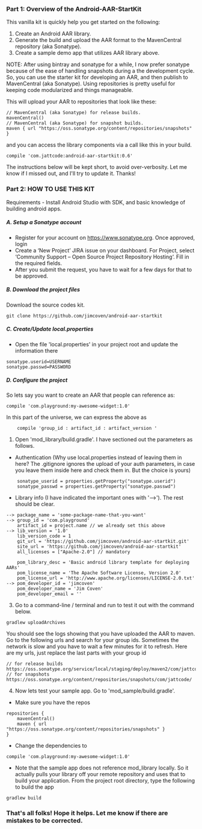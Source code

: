 ### Part 1: Overview of the Android-AAR-StartKit

This vanilla kit is quickly help you get started on the following:

1. Create an Android AAR library.
2. Generate the build and upload the AAR format to the MavenCentral repository (aka Sonatype).
3. Create a sample demo app that utilizes AAR library above.

NOTE: After using bintray and sonatype for a while, I now prefer sonatype because of the ease of handling snapshots during a the development cycle. So, you can use the starter kit for developing an AAR, and then publish to MavenCentral (aka Sonatype). Using repositories is pretty useful for keeping code modularized and things manageable. 

This will upload your AAR to repositories that look like these:

```
// MavenCentral (aka Sonatype) for release builds.
mavenCentral() 
// MavenCentral (aka Sonatype) for snapshot builds.
maven { url "https://oss.sonatype.org/content/repositories/snapshots" }
```

and you can access the library components via a call like this in your build.

```
compile 'com.jattcode:android-aar-startkit:0.6'
```
The instructions below will be kept short, to avoid over-verbosity. Let me know if I missed out, and I'll try to update it. Thanks!

### Part 2: HOW TO USE THIS KIT

Requirements - Install Android Studio with SDK, and basic knowledge of building android apps.

##### A. Setup a Sonatype account

- Register for your account on https://www.sonatype.org. Once approved, login
- Create a ‘New Project’ JIRA issue on your dashboard. For Project, select ‘Community Support – Open Source Project Repository Hosting‘. Fill in the required fields.
- After you submit the request, you have to wait for a few days for that to be approved.

##### B. Download the project files

Download the source codes kit.

```
git clone https://github.com/jimcoven/android-aar-startkit
```

##### C. Create/Update local.properties

- Open the file 'local.properties' in your project root and update the information there

```
sonatype.userid=USERNAME
sonatype.passwd=PASSWORD
```

##### D. Configure the project

So lets say you want to create an AAR that people can reference as:

```
compile 'com.playground:my-awesome-widget:1.0'
```

In this part of the universe, we can express the above as 

```
    compile 'group_id : artifact_id : artifact_version '
```

1. Open 'mod_library/build.gradle'. I have sectioned out the parameters as follows. 

- Authentication (Why use local.properties instead of leaving them in here? The .gitignore ignores the upload of your auth parameters, in case you leave them inside here and check them in. But the choice is yours) 
```
    sonatype_userid = properties.getProperty("sonatype.userid")
    sonatype_passwd = properties.getProperty("sonatype.passwd")
```

- Library info (I have indicated the important ones with '-->'). The rest should be clear.
```
--> package_name = 'some-package-name-that-you-want' 
--> group_id = 'com.playground' 
    artifact_id = project.name // we already set this above
--> lib_version = '1.0'
    lib_version_code = 1
    git_url = 'https://github.com/jimcoven/android-aar-startkit.git'
    site_url = 'https://github.com/jimcoven/android-aar-startkit'
    all_licenses = ["Apache-2.0"] // mandatory
    
    pom_library_desc = 'Basic android library template for deploying AARs'
    pom_license_name = 'The Apache Software License, Version 2.0'
    pom_license_url = 'http://www.apache.org/licenses/LICENSE-2.0.txt'
--> pom_developer_id = 'jimcoven' 
    pom_developer_name = 'Jim Coven'
    pom_developer_email = ''
```

3. Go to a command-line / terminal and run to test it out with the command below. 
``` 
gradlew uploadArchives
```
You should see the logs showing that you have uploaded the AAR to maven. Go to the following urls and search for your group ids. Sometimes the network is slow and you have to wait a few minutes for it to refresh. Here are my urls, just replace the last parts with your group id 

```
// for release builds
https://oss.sonatype.org/service/local/staging/deploy/maven2/com/jattcode/
// for snapshots
https://oss.sonatype.org/content/repositories/snapshots/com/jattcode/ 
```

4. Now lets test your sample app. Go to 'mod_sample/build.gradle'. 

- Make sure you have the repos

```
repositories {
    mavenCentral()
    maven { url "https://oss.sonatype.org/content/repositories/snapshots" }
}
```

- Change the dependencies to

```
compile 'com.playground:my-awesome-widget:1.0'
```

- Note that the sample app does not reference mod_library locally. So it actually pulls your library off your remote repository  and uses that to build your application. From the project root directory, type the following to build the app

```
gradlew build
```

### That's all folks! Hope it helps. Let me know if there are mistakes to be corrected. 

